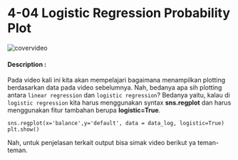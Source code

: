 # 4-04 Logistic Regression Probability Plot

![covervideo](http://bit.ly/makeaicovervideo)

#### **Description :**

Pada video kali ini kita akan mempelajari bagaimana menampilkan plotting berdasarkan data pada video sebelumnya. Nah, bedanya apa sih plotting antara `linear regression` dan `logistic regression`? Bedanya yaitu, kalau di `logistic regression` kita harus menggunakan syntax **sns.regplot** dan harus menggunakan fitur tambahan berupa **logistic=True**.

```
sns.regplot(x='balance',y='default', data = data_log, logistic=True)
plt.show()
```

Nah, untuk penjelasan terkait output bisa simak video berikut ya teman-teman.
